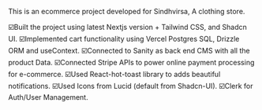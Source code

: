 This is an ecommerce project developed for Sindhvirsa, A clothing store.

☑️Built the project using latest Nextjs version + Tailwind CSS, and Shadcn UI.
☑️Implemented cart functionality using Vercel Postgres SQL, Drizzle ORM and useContext.
☑️Connected to Sanity as back end CMS with all the product Data.
☑️Connected Stripe APIs to power online payment processing for e-commerce.
☑️Used React-hot-toast library to adds beautiful notifications.
☑️Used Icons from Lucid (default from Shadcn-UI).
☑️Clerk for Auth/User Management.
